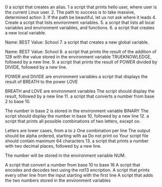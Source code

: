 0 a script that creates an alias.
1 a script that prints hello user, where user is the current Linux user.
2. The path to success is to take massive, determined action
3. If the path be beautiful, let us not ask where it leads
4. Create a script that lists environment variables.
5.  a script that lists all local variables and environment variables, and functions.
6. a script that creates a new local variable.

Name: BEST
Value: School
7.  a script that creates a new global variable.

Name: BEST
Value: School
8. a script that prints the result of the addition of 128 with the value stored in the environment variable TRUEKNOWLEDGE, followed by a new line.
9. a script that prints the result of POWER divided by DIVIDE, followed by a new line.

POWER and DIVIDE are environment variables
a script that displays the result of BREATH to the power LOVE

BREATH and LOVE are environment variables
The script should display the result, followed by a new line
11. a script that converts a number from base 2 to base 10.

The number in base 2 is stored in the environment variable BINARY
The script should display the number in base 10, followed by a new line
12. a script that prints all possible combinations of two letters, except oo.

Letters are lower cases, from a to z
One combination per line
The output should be alpha ordered, starting with aa
Do not print oo
Your script file should contain maximum 64 characters
13. a script that prints a number with two decimal places, followed by a new line.

The number will be stored in the environment variable NUM.


A script that convert a number from base 10 to base 16
A script that encodes and decodes text using the rot13 encription.
A script that prints every other line from the input starting with the first line
A script that adds the two numbers stored in the environment variables
